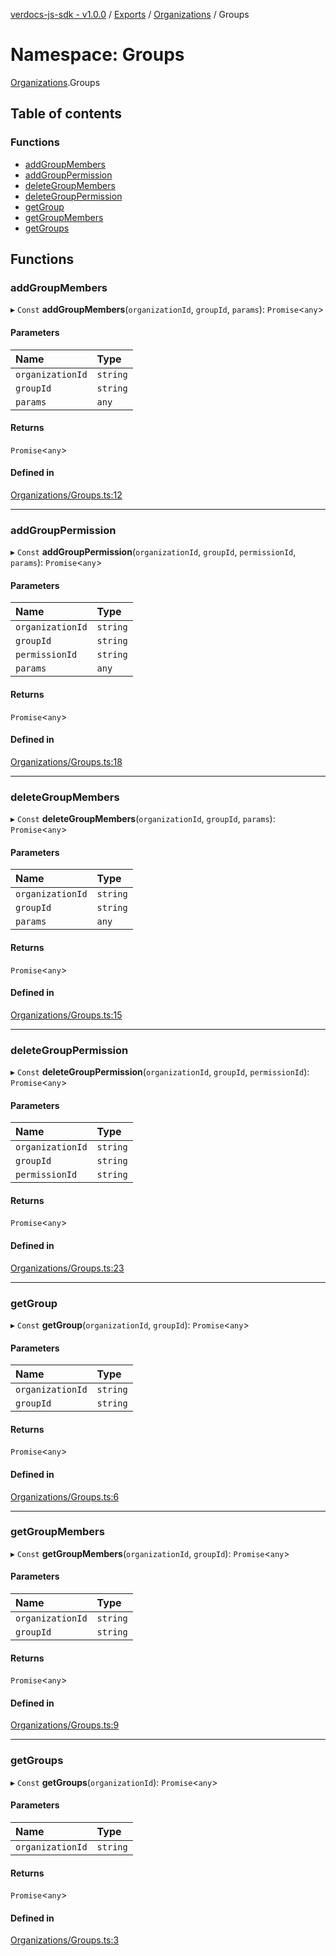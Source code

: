[verdocs-js-sdk - v1.0.0](../README.md) / [Exports](../modules.md) / [Organizations](Organizations.md) / Groups

# Namespace: Groups

[Organizations](Organizations.md).Groups

## Table of contents

### Functions

- [addGroupMembers](Organizations.Groups.md#addgroupmembers)
- [addGroupPermission](Organizations.Groups.md#addgrouppermission)
- [deleteGroupMembers](Organizations.Groups.md#deletegroupmembers)
- [deleteGroupPermission](Organizations.Groups.md#deletegrouppermission)
- [getGroup](Organizations.Groups.md#getgroup)
- [getGroupMembers](Organizations.Groups.md#getgroupmembers)
- [getGroups](Organizations.Groups.md#getgroups)

## Functions

### addGroupMembers

▸ `Const` **addGroupMembers**(`organizationId`, `groupId`, `params`): `Promise`<`any`\>

#### Parameters

| Name | Type |
| :------ | :------ |
| `organizationId` | `string` |
| `groupId` | `string` |
| `params` | `any` |

#### Returns

`Promise`<`any`\>

#### Defined in

[Organizations/Groups.ts:12](https://github.com/Verdocs/js-sdk/blob/cfc4bfe/src/Organizations/Groups.ts#L12)

___

### addGroupPermission

▸ `Const` **addGroupPermission**(`organizationId`, `groupId`, `permissionId`, `params`): `Promise`<`any`\>

#### Parameters

| Name | Type |
| :------ | :------ |
| `organizationId` | `string` |
| `groupId` | `string` |
| `permissionId` | `string` |
| `params` | `any` |

#### Returns

`Promise`<`any`\>

#### Defined in

[Organizations/Groups.ts:18](https://github.com/Verdocs/js-sdk/blob/cfc4bfe/src/Organizations/Groups.ts#L18)

___

### deleteGroupMembers

▸ `Const` **deleteGroupMembers**(`organizationId`, `groupId`, `params`): `Promise`<`any`\>

#### Parameters

| Name | Type |
| :------ | :------ |
| `organizationId` | `string` |
| `groupId` | `string` |
| `params` | `any` |

#### Returns

`Promise`<`any`\>

#### Defined in

[Organizations/Groups.ts:15](https://github.com/Verdocs/js-sdk/blob/cfc4bfe/src/Organizations/Groups.ts#L15)

___

### deleteGroupPermission

▸ `Const` **deleteGroupPermission**(`organizationId`, `groupId`, `permissionId`): `Promise`<`any`\>

#### Parameters

| Name | Type |
| :------ | :------ |
| `organizationId` | `string` |
| `groupId` | `string` |
| `permissionId` | `string` |

#### Returns

`Promise`<`any`\>

#### Defined in

[Organizations/Groups.ts:23](https://github.com/Verdocs/js-sdk/blob/cfc4bfe/src/Organizations/Groups.ts#L23)

___

### getGroup

▸ `Const` **getGroup**(`organizationId`, `groupId`): `Promise`<`any`\>

#### Parameters

| Name | Type |
| :------ | :------ |
| `organizationId` | `string` |
| `groupId` | `string` |

#### Returns

`Promise`<`any`\>

#### Defined in

[Organizations/Groups.ts:6](https://github.com/Verdocs/js-sdk/blob/cfc4bfe/src/Organizations/Groups.ts#L6)

___

### getGroupMembers

▸ `Const` **getGroupMembers**(`organizationId`, `groupId`): `Promise`<`any`\>

#### Parameters

| Name | Type |
| :------ | :------ |
| `organizationId` | `string` |
| `groupId` | `string` |

#### Returns

`Promise`<`any`\>

#### Defined in

[Organizations/Groups.ts:9](https://github.com/Verdocs/js-sdk/blob/cfc4bfe/src/Organizations/Groups.ts#L9)

___

### getGroups

▸ `Const` **getGroups**(`organizationId`): `Promise`<`any`\>

#### Parameters

| Name | Type |
| :------ | :------ |
| `organizationId` | `string` |

#### Returns

`Promise`<`any`\>

#### Defined in

[Organizations/Groups.ts:3](https://github.com/Verdocs/js-sdk/blob/cfc4bfe/src/Organizations/Groups.ts#L3)
